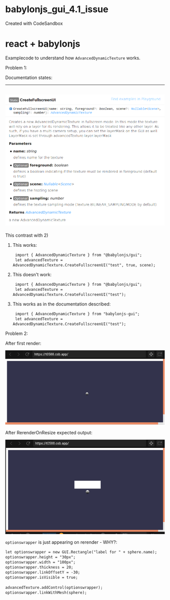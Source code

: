 # babylonjs_gui_4.1_issue
Created with CodeSandbox

# react + babylonjs

Examplecode to understand how `AdvancedDynamicTexture` works.

Problem 1:


Documentation states:

---------------------
![RerenderOnResize](https://github.com/fneitzel/babylonjs_gui_4.1_issue/blob/master/img/dokuAdvancedTexture.png)
---------------------
This contrast with 2)


1) This works:

        import { AdvancedDynamicTexture } from "@babylonjs/gui";
        let advancedTexture = AdvancedDynamicTexture.CreateFullscreenUI("test", true, scene);

2) This doesn't work:

        import { AdvancedDynamicTexture } from "@babylonjs/gui";
        let advancedTexture = AdvancedDynamicTexture.CreateFullscreenUI("test");

3) This works as in the documentation described:

        import { AdvancedDynamicTexture } from "babylonjs-gui";
        let advancedTexture = AdvancedDynamicTexture.CreateFullscreenUI("test");




Problem 2:

After first render:

![RerenderOnResize](https://github.com/fneitzel/babylonjs_gui_4.1_issue/blob/master/img/firstRender.png)

After RerenderOnResize expected output:

![RerenderOnResize](https://github.com/fneitzel/babylonjs_gui_4.1_issue/blob/master/img/RerenderOnResize.png)


`optionswrapper` is just appearing on rerender - WHY?:


    let optionswrapper = new GUI.Rectangle("label for " + sphere.name);
    optionswrapper.height = "30px";
    optionswrapper.width = "100px";
    optionswrapper.thickness = 20;
    optionswrapper.linkOffsetY = -30;
    optionswrapper.isVisible = true;

    advancedTexture.addControl(optionswrapper);
    optionswrapper.linkWithMesh(sphere);
